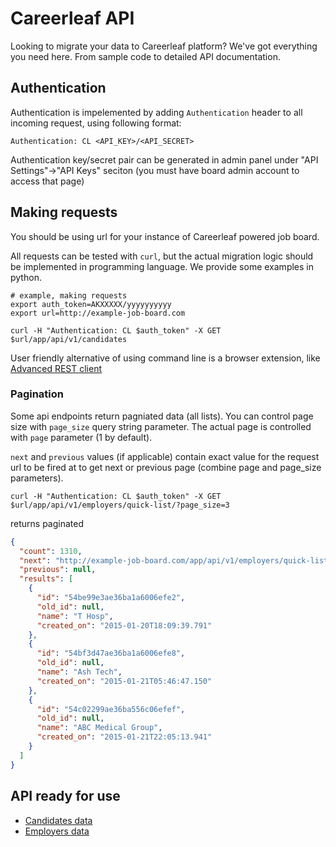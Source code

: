 Careerleaf API
=============================

Looking to migrate your data to Careerleaf platform? We've got everything you need here. From sample code to detailed API documentation.


Authentication 
--------------
Authentication is impelemented by adding `Authentication` header to all incoming request, using following format:

    Authentication: CL <API_KEY>/<API_SECRET>

Authentication key/secret pair can be generated in admin panel under "API Settings"->"API Keys" seciton (you must have board admin account to access that page)


Making requests
---------------
You should be using url for your instance of Careerleaf powered job board. 

All requests can be tested with `curl`, but the actual migration logic should be implemented in programming language. We provide some examples in python.


```shell
# example, making requests
export auth_token=AKXXXXX/yyyyyyyyyy
export url=http://example-job-board.com

curl -H "Authentication: CL $auth_token" -X GET $url/app/api/v1/candidates
```

User friendly alternative of using command line is a browser extension, like [Advanced REST client](https://chrome.google.com/webstore/detail/advanced-rest-client/hgmloofddffdnphfgcellkdfbfbjeloo)


### Pagination 
Some api endpoints return pagniated data (all lists). You can control page size with `page_size` query string parameter. The actual page is controlled with `page` parameter (1 by default).

`next` and `previous` values (if applicable) contain exact value for the request url to be fired at to get next or previous page (combine page and page_size parameters).


    curl -H "Authentication: CL $auth_token" -X GET $url/app/api/v1/employers/quick-list/?page_size=3

returns paginated

```json 
{
  "count": 1310,
  "next": "http://example-job-board.com/app/api/v1/employers/quick-list/?page=2&page_size=3",
  "previous": null,
  "results": [
    {
      "id": "54be99e3ae36ba1a6006efe2",
      "old_id": null,
      "name": "T Hosp",
      "created_on": "2015-01-20T18:09:39.791"
    },
    {
      "id": "54bf3d47ae36ba1a6006efe8",
      "old_id": null,
      "name": "Ash Tech",
      "created_on": "2015-01-21T05:46:47.150"
    },
    {
      "id": "54c02299ae36ba556c06efef",
      "old_id": null,
      "name": "ABC Medical Group",
      "created_on": "2015-01-21T22:05:13.941"
    }
  ]
}

```


API ready for use
-----------------
* [Candidates data](https://github.com/careerleaf/api/blob/master/sections/candidates.md)
* [Employers data](https://github.com/careerleaf/api/blob/master/sections/employers.md)
